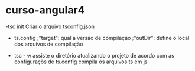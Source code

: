 # curso-angular4

-tsc init
  Criar o arquivo tsconfig.json
  
- ts.config
  ;"target":
    qual a versão de compilação
  ;"outDir":
    define o local dos arquivos de compilação
    
- tsc - w
  assiste o diretório atualizando o projeto de acordo com as configuraçõs de ts.config
  compila os arquivos ts em js
